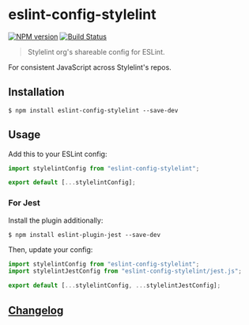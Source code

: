 # eslint-config-stylelint

[![NPM version](https://img.shields.io/npm/v/eslint-config-stylelint.svg)](https://www.npmjs.org/package/eslint-config-stylelint)
[![Build Status](https://github.com/stylelint/eslint-config-stylelint/workflows/CI/badge.svg)](https://github.com/stylelint/eslint-config-stylelint/actions)

> Stylelint org's shareable config for ESLint.

For consistent JavaScript across Stylelint's repos.

## Installation

```console
$ npm install eslint-config-stylelint --save-dev
```

## Usage

Add this to your ESLint config:

```js
import stylelintConfig from "eslint-config-stylelint";

export default [...stylelintConfig];
```

### For Jest

Install the plugin additionally:

```console
$ npm install eslint-plugin-jest --save-dev
```

Then, update your config:

```js
import stylelintConfig from "eslint-config-stylelint";
import stylelintJestConfig from "eslint-config-stylelint/jest.js";

export default [...stylelintConfig, ...stylelintJestConfig];
```

## [Changelog](CHANGELOG.md)
